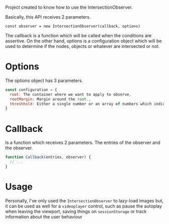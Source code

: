 Project created to know how to use the IntersectionObserver.

Basically, this API receives 2 parameters.

`const observer = new IntersectionObserver(callback, options)`

The callback is a function which will be called when the conditions are assertive. On the other hand, options is a configuration object which will be used to determine if the nodes, objects or whatever are intersected or not.

# Options
The options object has 3 parameters.

```javascript
const configuration = {
  root: The container where we want to apply to observe,
  rootMargin: Margin around the root.,
  threshhold: Either a single number or an array of numbers which indicate at what percentage of the target's visibility the observer's callback should be executed
}
```

# Callback
Is a function which receives 2 parameters. The entries of the observer and the observer.
```javascript
function Callback(entries, observer) {
  // ...
}
```

# Usage
Personally, I've only used the `IntersectionObserver` to lazy-load images but, it can be used as well for a `videoplayer` control, such as pause the autoplay when leaving the viewport, saving things on `sessionStorage` or track information about the user behaviour

